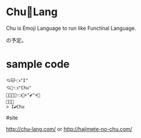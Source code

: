 Chu💋Lang
===============
Chu is Emoji Language to run like Functinal Language.

の予定。

# sample code

```
💘🐱👈"I"
💘🐶👈"Chu"
🚀🐔🍎🍌👈🍎+"💕"+🍌
🐔🐱🐶
> I💕Chu
```

#site

http://chu-lang.com/
or
http://hajimete-no-chu.com/



